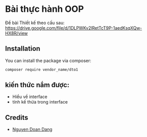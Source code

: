 # Bài thực hành OOP
Đề bài Thiết kế theo cấu  sau: https://drive.google.com/file/d/1DLPWKv2lRetTcT9P-1aedKsqXQw-HX8R/view

## Installation

You can install the package via composer:

```bash
composer require vendor_name/dto1
```
## kiến thức nắm được:
- Hiểu về interface
- tính kế thừa trong interface
## Credits
-   [Nguyen Doan Dang](https://github.com/dnang36)